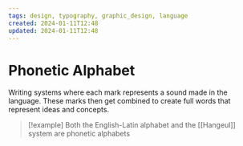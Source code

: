 ```yaml
---
tags: design, typography, graphic_design, language
created: 2024-01-11T12:48
updated: 2024-01-11T12:48
---
```


# Phonetic Alphabet

Writing systems where each mark represents a sound made in the language. These marks then get combined to create full words that represent ideas and concepts.

> [!example]
> Both the English-Latin alphabet and the [[Hangeul]] system are phonetic alphabets